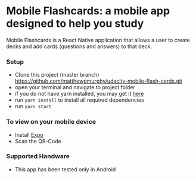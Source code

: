 Mobile Flashcards: a mobile app designed to help you study
===

Mobile Flashcards is a React Native application that allows a user to create decks and add cards (questions and answers) to that deck.

### Setup
- Clone this project (master branch) https://github.com/matthewpmurphy/udacity-mobile-flash-cards.git
- open your terminal and navigate to project folder
- if you do not have yarn installed, you may get it [here](https://yarnpkg.com/en/docs/install)
- run `yarn install` to install all required dependencies
- run `yarn start`

### To view on your mobile device
- Install [Expo](https://expo.io/)
- Scan the QR-Code

### Supported Handware
- This app has been tested only in Android